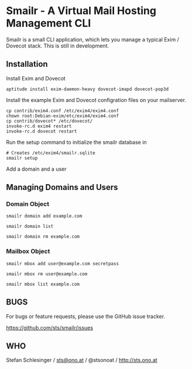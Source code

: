 # Smailr - A Virtual Mail Hosting Management CLI

Smailr is a small CLI application, which lets you manage a typical Exim / Dovecot stack.
This is still in development.

## Installation

Install Exim and Dovecot

    aptitude install exim-daemon-heavy dovecot-imapd dovecot-pop3d

Install the example Exim and Dovecot configration files on your mailserver.

    cp contrib/exim4.conf /etc/exim4/exim4.conf
    chown root:Debian-exim/etc/exim4/exim4.conf
    cp contrib/dovecot* /etc/dovecot/
    invoke-rc.d exim4 restart
    invoke-rc.d dovecot restart

Run the setup command to initialize the smailr database in 

    # Creates /etc/exim4/smailr.sqlite
    smailr setup

Add a domain and a user


## Managing Domains and Users

### Domain Object

    smailr domain add example.com

    smailr domain list

    smailr domain rm example.com

### Mailbox Object

    smailr mbox add user@example.com secretpass

    smailr mbox rm user@example.com

    smailr mbox list example.com


## BUGS

For bugs or feature requests, please use the GitHub issue tracker.

https://github.com/sts/smailr/issues


## WHO

Stefan Schlesinger / sts@ono.at / @stsonoat / http://sts.ono.at

